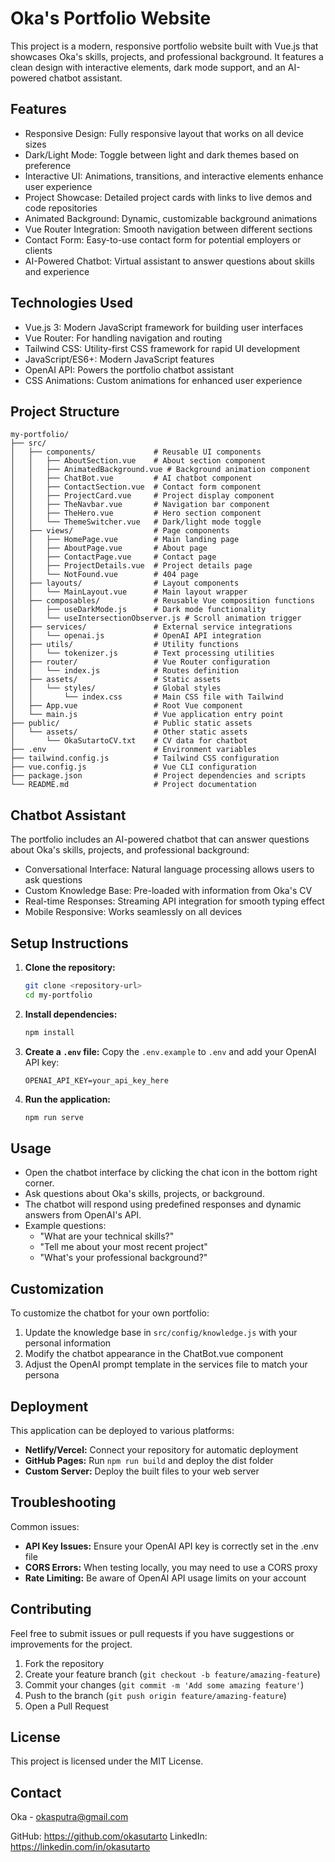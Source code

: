 # Oka's Portfolio Website

This project is a modern, responsive portfolio website built with Vue.js that showcases Oka's skills, projects, and professional background. It features a clean design with interactive elements, dark mode support, and an AI-powered chatbot assistant.

## Features

- Responsive Design: Fully responsive layout that works on all device sizes
- Dark/Light Mode: Toggle between light and dark themes based on preference
- Interactive UI: Animations, transitions, and interactive elements enhance user experience
- Project Showcase: Detailed project cards with links to live demos and code repositories
- Animated Background: Dynamic, customizable background animations
- Vue Router Integration: Smooth navigation between different sections
- Contact Form: Easy-to-use contact form for potential employers or clients
- AI-Powered Chatbot: Virtual assistant to answer questions about skills and experience

## Technologies Used

- Vue.js 3: Modern JavaScript framework for building user interfaces
- Vue Router: For handling navigation and routing
- Tailwind CSS: Utility-first CSS framework for rapid UI development
- JavaScript/ES6+: Modern JavaScript features
- OpenAI API: Powers the portfolio chatbot assistant
- CSS Animations: Custom animations for enhanced user experience

## Project Structure

```
my-portfolio/
├── src/
│   ├── components/             # Reusable UI components
│   │   ├── AboutSection.vue    # About section component
│   │   ├── AnimatedBackground.vue # Background animation component
│   │   ├── ChatBot.vue         # AI chatbot component
│   │   ├── ContactSection.vue  # Contact form component
│   │   ├── ProjectCard.vue     # Project display component
│   │   ├── TheNavbar.vue       # Navigation bar component
│   │   ├── TheHero.vue         # Hero section component
│   │   └── ThemeSwitcher.vue   # Dark/light mode toggle
│   ├── views/                  # Page components
│   │   ├── HomePage.vue        # Main landing page
│   │   ├── AboutPage.vue       # About page
│   │   ├── ContactPage.vue     # Contact page
│   │   ├── ProjectDetails.vue  # Project details page
│   │   └── NotFound.vue        # 404 page
│   ├── layouts/                # Layout components
│   │   └── MainLayout.vue      # Main layout wrapper
│   ├── composables/            # Reusable Vue composition functions
│   │   ├── useDarkMode.js      # Dark mode functionality
│   │   └── useIntersectionObserver.js # Scroll animation trigger
│   ├── services/               # External service integrations
│   │   └── openai.js           # OpenAI API integration
│   ├── utils/                  # Utility functions
│   │   └── tokenizer.js        # Text processing utilities
│   ├── router/                 # Vue Router configuration
│   │   └── index.js            # Routes definition
│   ├── assets/                 # Static assets
│   │   └── styles/             # Global styles
│   │       └── index.css       # Main CSS file with Tailwind
│   ├── App.vue                 # Root Vue component
│   └── main.js                 # Vue application entry point
├── public/                     # Public static assets
│   └── assets/                 # Other static assets
│       └── OkaSutartoCV.txt    # CV data for chatbot
├── .env                        # Environment variables
├── tailwind.config.js          # Tailwind CSS configuration
├── vue.config.js               # Vue CLI configuration
├── package.json                # Project dependencies and scripts
└── README.md                   # Project documentation
```

## Chatbot Assistant

The portfolio includes an AI-powered chatbot that can answer questions about Oka's skills, projects, and professional background:

- Conversational Interface: Natural language processing allows users to ask questions
- Custom Knowledge Base: Pre-loaded with information from Oka's CV
- Real-time Responses: Streaming API integration for smooth typing effect
- Mobile Responsive: Works seamlessly on all devices

## Setup Instructions

1. **Clone the repository:**
   ```bash
   git clone <repository-url>
   cd my-portfolio
   ```

2. **Install dependencies:**
   ```bash
   npm install
   ```

3. **Create a `.env` file:**
   Copy the `.env.example` to `.env` and add your OpenAI API key:
   ```
   OPENAI_API_KEY=your_api_key_here
   ```

4. **Run the application:**
   ```bash
   npm run serve
   ```

## Usage

- Open the chatbot interface by clicking the chat icon in the bottom right corner.
- Ask questions about Oka's skills, projects, or background.
- The chatbot will respond using predefined responses and dynamic answers from OpenAI's API.
- Example questions:
  - "What are your technical skills?"
  - "Tell me about your most recent project"
  - "What's your professional background?"

## Customization

To customize the chatbot for your own portfolio:

1. Update the knowledge base in `src/config/knowledge.js` with your personal information
2. Modify the chatbot appearance in the ChatBot.vue component
3. Adjust the OpenAI prompt template in the services file to match your persona

## Deployment

This application can be deployed to various platforms:

- **Netlify/Vercel:** Connect your repository for automatic deployment
- **GitHub Pages:** Run `npm run build` and deploy the dist folder
- **Custom Server:** Deploy the built files to your web server

## Troubleshooting

Common issues:

- **API Key Issues:** Ensure your OpenAI API key is correctly set in the .env file
- **CORS Errors:** When testing locally, you may need to use a CORS proxy
- **Rate Limiting:** Be aware of OpenAI API usage limits on your account

## Contributing

Feel free to submit issues or pull requests if you have suggestions or improvements for the project.

1. Fork the repository
2. Create your feature branch (`git checkout -b feature/amazing-feature`)
3. Commit your changes (`git commit -m 'Add some amazing feature'`)
4. Push to the branch (`git push origin feature/amazing-feature`)
5. Open a Pull Request

## License

This project is licensed under the MIT License.

## Contact

Oka - okasputra@gmail.com

GitHub: https://github.com/okasutarto 
LinkedIn: https://linkedin.com/in/okasutarto